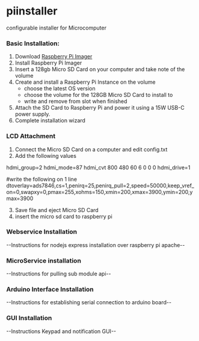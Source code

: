 # piinstaller
configurable installer for Microcomputer

### Basic Installation:

1. Download [Raspberry Pi Imager](https://www.raspberrypi.com/software/)
2. Install Raspberry Pi Imager
3. Insert a 128gb Micro SD Card on your computer and take note of the volume
4. Create and install a Raspberry Pi Instance on the volume
   - choose the latest OS version
   - choose the volume for the 128GB Micro SD Card to install to
   - write and remove from slot when finished
5. Attach the SD Card to Raspberry Pi and power it using a 15W USB-C power supply.
6. Complete installation wizard

### LCD Attachment

1. Connect the Micro SD Card on a computer and edit config.txt
2. Add the following values

hdmi_group=2
hdmi_mode=87
hdmi_cvt 800 480 60 6 0 0 0
hdmi_drive=1

#write the following on 1 line
dtoverlay=ads7846,cs=1,penirq=25,penirq_pull=2,speed=50000,keep_vref_on=0,swapxy=0,pmax=255,xohms=150,xmin=200,xmax=3900,ymin=200,ymax=3900

3. Save file and eject Micro SD Card
4. insert the micro sd card to raspberry pi

### Webservice Installation

--Instructions for nodejs express installation over raspberry pi apache--

### MicroService installation

--Instructions for pulling sub module api--

### Arduino Interface Installation

--Instructions for establishing serial connection to arduino board--

### GUI Installation

--Instructions Keypad and notification GUI--

